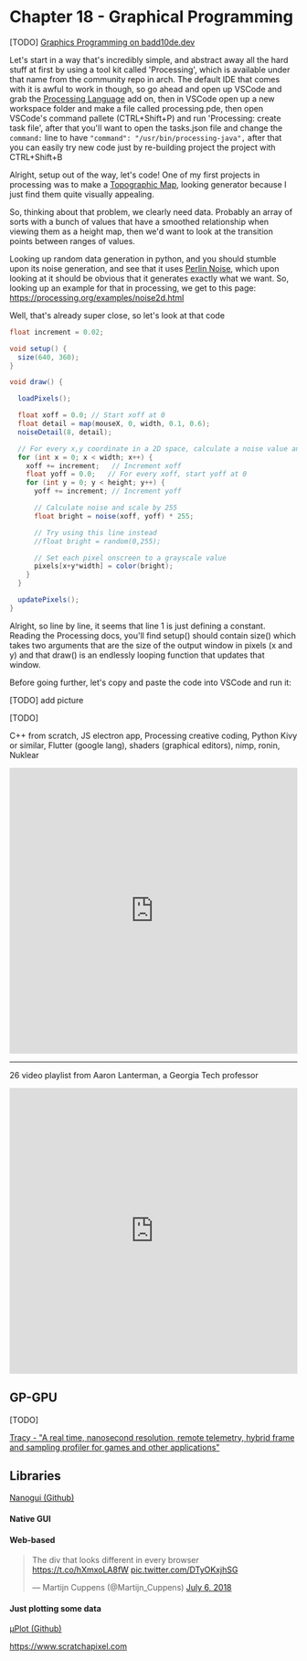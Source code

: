# Chapter 18 - Graphical Programming

[TODO] [Graphics Programming on badd10de.dev](https://badd10de.dev/notes/graphics-programming.html)

Let's start in a way that's incredibly simple, and abstract away all the hard stuff at first by using a tool kit called 'Processing', which is available under that name from the community repo in arch. The default IDE that comes with it is awful to work in though, so go ahead and open up VSCode and grab the [Processing Language](https://marketplace.visualstudio.com/items?itemName=Tobiah.language-pde) add on, then in VSCode open up a new workspace folder and make a file called processing.pde, then open VSCode's command pallete (CTRL+Shift+P) and run 'Processing: create task file', after that you'll want to open the tasks.json file and change the `command:` line to have `"command": "/usr/bin/processing-java",` after that you can easily try new code just by re-building project the project with CTRL+Shift+B

Alright, setup out of the way, let's code! One of my first projects in processing was to make a [Topographic Map](https://en.wikipedia.org/wiki/Topographic_map), looking generator because I just find them quite visually appealing.

So, thinking about that problem, we clearly need data. Probably an array of sorts with a bunch of values that have a smoothed relationship when viewing them as a height map, then we'd want to look at the transition points between ranges of values.

Looking up random data generation in python, and you should stumble upon its noise generation, and see that it uses [Perlin Noise](https://en.wikipedia.org/wiki/Perlin_noise), which upon looking at it should be obvious that it generates exactly what we want. So, looking up an example for that in processing, we get to this page: https://processing.org/examples/noise2d.html

Well, that's already super close, so let's look at that code

```java
float increment = 0.02;

void setup() {
  size(640, 360);
}

void draw() {

  loadPixels();

  float xoff = 0.0; // Start xoff at 0
  float detail = map(mouseX, 0, width, 0.1, 0.6);
  noiseDetail(8, detail);

  // For every x,y coordinate in a 2D space, calculate a noise value and produce a brightness value
  for (int x = 0; x < width; x++) {
    xoff += increment;   // Increment xoff 
    float yoff = 0.0;   // For every xoff, start yoff at 0
    for (int y = 0; y < height; y++) {
      yoff += increment; // Increment yoff

      // Calculate noise and scale by 255
      float bright = noise(xoff, yoff) * 255;

      // Try using this line instead
      //float bright = random(0,255);

      // Set each pixel onscreen to a grayscale value
      pixels[x+y*width] = color(bright);
    }
  }

  updatePixels();
}
```

Alright, so line by line, it seems that line 1 is just defining a constant. Reading the Processing docs, you'll find setup() should contain size() which takes two arguments that are the size of the output window in pixels (x and y) and that draw() is an endlessly looping function that updates that window.

Before going further, let's copy and paste the code into VSCode and run it:

[TODO] add picture

[TODO]

C++ from scratch, JS electron app, Processing creative coding, Python Kivy or similar, Flutter (google lang), shaders (graphical editors), nimp, ronin, Nuklear

<iframe width="100%" height="500" src="https://www.youtube.com/embed/eED4bSkYCB8" title="YouTube video player" frameborder="0" allow="accelerometer; autoplay; clipboard-write; encrypted-media; gyroscope; picture-in-picture" allowfullscreen></iframe>

---

26 video playlist from Aaron Lanterman, a Georgia Tech professor

<iframe width="100%" height="500" src="https://www.youtube.com/embed/videoseries?list=PLOunECWxELQQwayE8e3WjKPJsTGKknJ8w" title="YouTube video player" frameborder="0" allow="accelerometer; autoplay; clipboard-write; encrypted-media; gyroscope; picture-in-picture" allowfullscreen></iframe>

## GP-GPU



[TODO]

[Tracy - "A real time, nanosecond resolution, remote telemetry, hybrid frame and sampling profiler for games and other applications"](https://bitbucket.org/wolfpld/tracy/src/master/)

## Libraries

[Nanogui (Github)](https://github.com/mitsuba-renderer/nanogui)



#### Native GUI

#### Web-based

<blockquote class="twitter-tweet"><p lang="en" dir="ltr">The div that looks different in every browser <a href="https://t.co/hXmxoLA8fW">https://t.co/hXmxoLA8fW</a> <a href="https://t.co/DTyOKxjhSG">pic.twitter.com/DTyOKxjhSG</a></p>&mdash; Martijn Cuppens (@Martijn_Cuppens) <a href="https://twitter.com/Martijn_Cuppens/status/1015169981368225793?ref_src=twsrc%5Etfw">July 6, 2018</a></blockquote> <script async src="https://platform.twitter.com/widgets.js" charset="utf-8"></script>

#### Just plotting some data

[μPlot (Github)](https://leeoniya.github.io/uPlot/)





https://www.scratchapixel.com